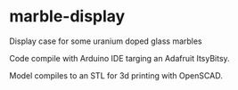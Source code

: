 # marble-display
Display case for some uranium doped glass marbles

Code compile with Arduino IDE targing an Adafruit ItsyBitsy.

Model compiles to an STL for 3d printing with OpenSCAD.
